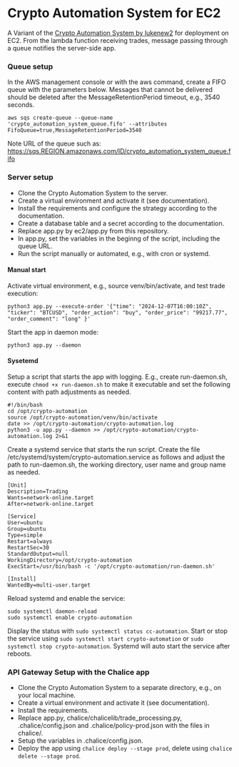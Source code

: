 # Crypto Automation System for EC2

A Variant of the [Crypto Automation System by lukenew2](https://github.com/lukenew2/crypto_automation_system) for deployment on EC2. From the lambda function receiving trades, message passing through a queue notifies the server-side app.


### Queue setup

In the AWS management console or with the aws command, create a FIFO queue with the parameters below. Messages that cannot be delivered should be deleted after the MessageRetentionPeriod timeout, e.g., 3540 seconds.

```aws sqs create-queue --queue-name 'crypto_automation_system_queue.fifo' --attributes FifoQueue=true,MessageRetentionPeriod=3540```

Note URL of the queue such as: https://sqs.REGION.amazonaws.com/ID/crypto_automation_system_queue.fifo

### Server setup

- Clone the Crypto Automation System to the server.
- Create a virtual environment and activate it (see documentation).
- Install the requirements and configure the strategy according to the documentation.
- Create a database table and a secret according to the documentation.
- Replace app.py by ec2/app.py from this repository.
- In app.py, set the variables in the beginng of the script, including the queue URL.
- Run the script manually or automated, e.g., with cron or systemd.

#### Manual start

Activate virtual environment, e.g., source venv/bin/activate, and test trade execution:

```
python3 app.py --execute-order '{"time": "2024-12-07T16:00:10Z", "ticker": "BTCUSD", "order_action": "buy", "order_price": "99217.77", "order_comment": "long" }'
```

Start the app in daemon mode:

```
python3 app.py --daemon
```

#### Sysetemd

Setup a script that starts the app with logging. E.g., create run-daemon.sh, execute ```chmod +x run-daemon.sh``` to make it executable and set the following content with path adjustments as needed.

```
#!/bin/bash
cd /opt/crypto-automation
source /opt/crypto-automation/venv/bin/activate
date >> /opt/crypto-automation/crypto-automation.log
python3 -u app.py --daemon >> /opt/crypto-automation/crypto-automation.log 2>&1
```

Create a systemd service that starts the run script. Create the file /etc/systemd/system/crypto-automation.service as follows and adjust the path to run-daemon.sh, the working directory, user name and group name as needed.

```
[Unit]
Description=Trading
Wants=network-online.target
After=network-online.target

[Service]
User=ubuntu
Group=ubuntu
Type=simple
Restart=always
RestartSec=30
StandardOutput=null
WorkingDirectory=/opt/crypto-automation
ExecStart=/usr/bin/bash -c '/opt/crypto-automation/run-daemon.sh'

[Install]
WantedBy=multi-user.target
```

Reload systemd and enable the service:
```
sudo systemctl daemon-reload
sudo systemctl enable crypto-automation
```

Display the status with ```sudo systemctl status cc-automation```. Start or stop the service using ```sudo systemctl start crypto-automation``` or ```sudo systemctl stop crypto-automation```. Systemd will auto start the service after reboots.


### API Gateway Setup with the Chalice app

- Clone the Crypto Automation System to a separate directory, e.g., on your local machine.
- Create a virtual environment and activate it (see documentation).
- Install the requirements.
- Replace app.py, chalice/chalicelib/trade_processing.py, .chalice/config.json and .chalice/policy-prod.json with the files in chalice/.
- Setup the variables in .chalice/config.json.
- Deploy the app using ```chalice deploy --stage prod```, delete using ```chalice delete --stage prod```.

